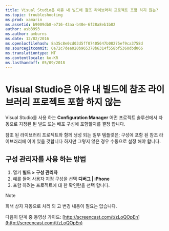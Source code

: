 ```yaml
---
title: Visual Studio은 이유 내 빌드에 참조 라이브러리 프로젝트 포함 하지 않는?
ms.topic: troubleshooting
ms.prod: xamarin
ms.assetid: b9009db8-e716-43aa-b40e-6f28a8eb1b82
author: asb3993
ms.author: amburns
ms.date: 12/02/2016
ms.openlocfilehash: 8a35c8e0cd03d5ff07405647b08275ef9ca3758d
ms.sourcegitcommit: 0a72c7dea020b965378b6314f558bf5360dbd066
ms.translationtype: MT
ms.contentlocale: ko-KR
ms.lasthandoff: 05/09/2018
---
```

# <a name="why-doesnt-visual-studio-include-my-referenced-library-project-in-my-build"></a>Visual Studio은 이유 내 빌드에 참조 라이브러리 프로젝트 포함 하지 않는

Visual Studio를 사용 하는 **Configuration Manager** 어떤 프로젝트 솔루션에서 자동으로 지정된 된 빌드 또는 배포 구성에 포함할지를 결정 합니다.

참조 된 라이브러리 프로젝트와 함께 생성 되는 일부 템플릿은; 구성에 포함 된 참조 라이브러리에 이미 있을 것합니다 하지만 그렇지 않은 경우 수동으로 설정 해야 합니다.

## <a name="how-to-use-the-configuration-manager"></a>구성 관리자를 사용 하는 방법

1. 열기 **빌드 > 구성 관리자**
2. 예를 들어 사용자 지정 구성을 선택 **디버그 | iPhone**
3. 포함 하려는 프로젝트에 대 한 확인란을 선택 합니다.

> [!NOTE]
> 회색 상자 자동으로 처리 되 고 변경 내용이 필요는 없습니다.

다음이 단계 중 동영상 가이드: [http://screencast.com/t/zLoQOpEn](http://screencast.com/t/zLoQOpEn)
